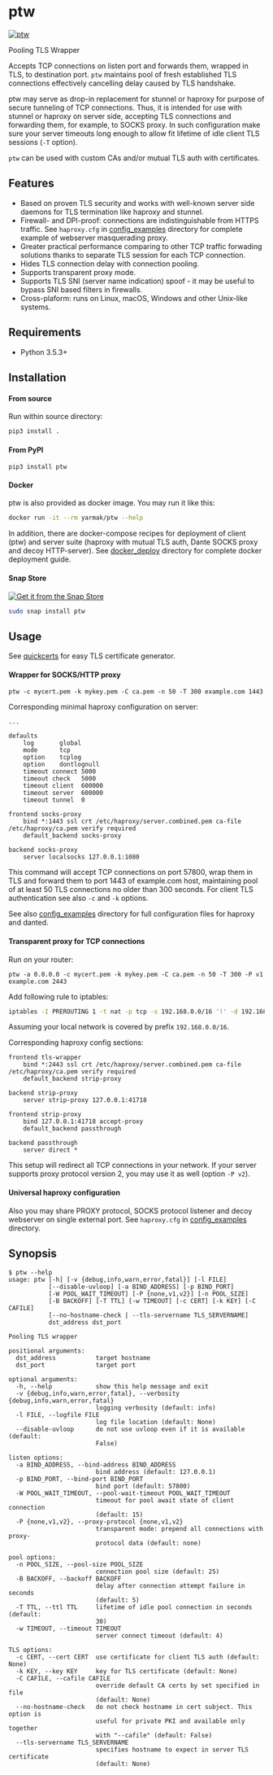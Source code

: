 # ptw

[![ptw](https://snapcraft.io//ptw/badge.svg)](https://snapcraft.io/ptw)

Pooling TLS Wrapper

Accepts TCP connections on listen port and forwards them, wrapped in TLS, to destination port. `ptw` maintains pool of fresh established TLS connections effectively cancelling delay caused by TLS handshake.

ptw may serve as drop-in replacement for stunnel or haproxy for purpose of secure tunneling of TCP connections. Thus, it is intended for use with stunnel or haproxy on server side, accepting TLS connections and forwarding them, for example, to SOCKS proxy. In such configuration make sure your server timeouts long enough to allow fit lifetime of idle client TLS sessions (`-T` option).

`ptw` can be used with custom CAs and/or mutual TLS auth with certificates.

## Features

* Based on proven TLS security and works with well-known server side daemons for TLS termination like haproxy and stunnel.
* Firewall- and DPI-proof: connections are indistinguishable from HTTPS traffic. See `haproxy.cfg` in [config\_examples](https://github.com/Snawoot/ptw/tree/master/config_examples) directory for complete example of webserver masquerading proxy.
* Greater practical performance comparing to other TCP traffic forwading solutions thanks to separate TLS session for each TCP connection.
* Hides TLS connection delay with connection pooling.
* Supports transparent proxy mode.
* Supports TLS SNI (server name indication) spoof - it may be useful to bypass SNI based filters in firewalls.
* Cross-plaform: runs on Linux, macOS, Windows and other Unix-like systems.

## Requirements

* Python 3.5.3+

## Installation

#### From source

Run within source directory:

```sh
pip3 install .
```

#### From PyPI

```
pip3 install ptw
```

#### Docker

ptw is also provided as docker image. You may run it like this:

```sh
docker run -it --rm yarmak/ptw --help
```

In addition, there are docker-compose recipes for deployment of client (ptw) and server suite (haproxy with mutual TLS auth, Dante SOCKS proxy and decoy HTTP-server). See [docker\_deploy](https://github.com/Snawoot/ptw/tree/master/docker_deploy) directory for complete docker deployment guide.

#### Snap Store

[![Get it from the Snap Store](https://snapcraft.io/static/images/badges/en/snap-store-black.svg)](https://snapcraft.io/ptw)

```sh
sudo snap install ptw
```

## Usage

See [quickcerts](https://pypi.org/project/quickcerts/) for easy TLS certificate generator.

#### Wrapper for SOCKS/HTTP proxy

```
ptw -c mycert.pem -k mykey.pem -C ca.pem -n 50 -T 300 example.com 1443
```

Corresponding minimal haproxy configuration on server:

```
...

defaults
    log       global
    mode      tcp
    option    tcplog
    option    dontlognull
    timeout connect 5000
    timeout check   5000
    timeout client  600000
    timeout server  600000
    timeout tunnel  0

frontend socks-proxy
    bind *:1443 ssl crt /etc/haproxy/server.combined.pem ca-file /etc/haproxy/ca.pem verify required
    default_backend socks-proxy

backend socks-proxy
    server localsocks 127.0.0.1:1080

```

This command will accept TCP connections on port 57800, wrap them in TLS and forward them to port 1443 of example.com host, maintaining pool of at least 50 TLS connections no older than 300 seconds. For client TLS authentication see also `-c` and `-k` options.

See also [config\_examples](https://github.com/Snawoot/ptw/tree/master/config_examples) directory for full configuration files for haproxy and danted.

#### Transparent proxy for TCP connections

Run on your router:

```
ptw -a 0.0.0.0 -c mycert.pem -k mykey.pem -C ca.pem -n 50 -T 300 -P v1 example.com 2443
```

Add following rule to iptables:

```sh
iptables -I PREROUTING 1 -t nat -p tcp -s 192.168.0.0/16 '!' -d 192.168.0.0/16 -j REDIRECT --to 57800
```

Assuming your local network is covered by prefix `192.168.0.0/16`.

Corresponding haproxy config sections:

```
frontend tls-wrapper
    bind *:2443 ssl crt /etc/haproxy/server.combined.pem ca-file /etc/haproxy/ca.pem verify required
    default_backend strip-proxy

backend strip-proxy
    server strip-proxy 127.0.0.1:41718

frontend strip-proxy
    bind 127.0.0.1:41718 accept-proxy
    default_backend passthrough

backend passthrough
    server direct *
```

This setup will redirect all TCP connections in your network. If your server supports proxy protocol version 2, you may use it as well (option `-P v2`).

#### Universal haproxy configuration

Also you may share PROXY protocol, SOCKS protocol listener and decoy webserver on single external port. See `haproxy.cfg` in [config\_examples](https://github.com/Snawoot/ptw/tree/master/config_examples) directory.

## Synopsis

```
$ ptw --help
usage: ptw [-h] [-v {debug,info,warn,error,fatal}] [-l FILE]
           [--disable-uvloop] [-a BIND_ADDRESS] [-p BIND_PORT]
           [-W POOL_WAIT_TIMEOUT] [-P {none,v1,v2}] [-n POOL_SIZE]
           [-B BACKOFF] [-T TTL] [-w TIMEOUT] [-c CERT] [-k KEY] [-C CAFILE]
           [--no-hostname-check | --tls-servername TLS_SERVERNAME]
           dst_address dst_port

Pooling TLS wrapper

positional arguments:
  dst_address           target hostname
  dst_port              target port

optional arguments:
  -h, --help            show this help message and exit
  -v {debug,info,warn,error,fatal}, --verbosity {debug,info,warn,error,fatal}
                        logging verbosity (default: info)
  -l FILE, --logfile FILE
                        log file location (default: None)
  --disable-uvloop      do not use uvloop even if it is available (default:
                        False)

listen options:
  -a BIND_ADDRESS, --bind-address BIND_ADDRESS
                        bind address (default: 127.0.0.1)
  -p BIND_PORT, --bind-port BIND_PORT
                        bind port (default: 57800)
  -W POOL_WAIT_TIMEOUT, --pool-wait-timeout POOL_WAIT_TIMEOUT
                        timeout for pool await state of client connection
                        (default: 15)
  -P {none,v1,v2}, --proxy-protocol {none,v1,v2}
                        transparent mode: prepend all connections with proxy-
                        protocol data (default: none)

pool options:
  -n POOL_SIZE, --pool-size POOL_SIZE
                        connection pool size (default: 25)
  -B BACKOFF, --backoff BACKOFF
                        delay after connection attempt failure in seconds
                        (default: 5)
  -T TTL, --ttl TTL     lifetime of idle pool connection in seconds (default:
                        30)
  -w TIMEOUT, --timeout TIMEOUT
                        server connect timeout (default: 4)

TLS options:
  -c CERT, --cert CERT  use certificate for client TLS auth (default: None)
  -k KEY, --key KEY     key for TLS certificate (default: None)
  -C CAFILE, --cafile CAFILE
                        override default CA certs by set specified in file
                        (default: None)
  --no-hostname-check   do not check hostname in cert subject. This option is
                        useful for private PKI and available only together
                        with "--cafile" (default: False)
  --tls-servername TLS_SERVERNAME
                        specifies hostname to expect in server TLS certificate
                        (default: None)
```
